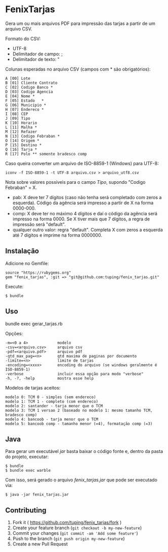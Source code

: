 # FenixTarjas

Gera um ou mais arquivos PDF para impressão das tarjas a partir de um arquivo CSV.

Formato do CSV:
- UTF-8
- Delimitador de campo: ;
- Delimitador de texto: "


Colunas esperadas no arquivo CSV (campos com * são obrigatórios):

    A [00] Lote
    B [01] Cliente Contrato
    C [02] Codigo Banco *
    D [03] Codigo Agencia
    E [04] Nome	*
    F [05] Estado	*
    G [06] Municipio *
    H [07] Endereco *
    I [08] CEP
    J [09] Tipo
    K [10] Horario
    L [11] Malha *
    M [12] Refazer
    N [13] Codigo Febraban *
    O [14] Origem *
    P [15] Destino *
    Q [16] Tarja *
    R [17] Polo ** somente bradesco comp

Caso queira converter um arquivo de ISO-8859-1 (Windows) para UTF-8:

    iconv -f ISO-8859-1 -t UTF-8 arquivo.csv > arquivo_utf8.csv

Nota sobre valores possíveis para o campo <i>Tipo</i>, supondo "Codigo Febraban" = X.
- pab: X deve ter 7 dígitos (caso não tenha será completado com zeros a esquerda). Código da agência será impresso a partir de X na forma 0000-000.
- comp: X deve ter no máximo 4 dígitos e daí o código da agência será impresso na forma 0000. Se X tiver mais que 7 dígitos, a regra de impressão será "default".
- qualquer outro valor: regra "default". Completa X com zeros a esquerda até 7 dígitos e imprime na forma 0000000.



## Instalação

Adicione no Gemfile:

    source "https://rubygems.org"
    gem "fenix_tarjas", :git => "git@github.com:tuping/fenix_tarjas.git"


Execute:

    $ bundle

## Uso

bundle exec gerar_tarjas.rb

Opções:

    -m=<0 a 4>             modelo
    -csv=<arquivo.csv>     arquivo csv
    -pdf=<arquivo.pdf>     arquivo pdf
    -qtd_max_pag=<n>       qtd maxima de paginas por documento
    -limite=<n>            limite de tarjas
    -encoding=<xxxx>       encoding do arquivo (se windows geralmente é ISO-8859-1)
    -verbose               incluir essa opção para modo "verbose"
    -h, -?, -help          mostra esse help


Modelos de tarjas aceitos:

    modelo 0: TCM 0 - simples (sem endereco)
    modelo 1: TCM 1 - completo (com endereco)
    modelo 2: santander - tarja menor que o TCM
    modelo 3: TCM 1 versao 2 (baseado no modelo 1: mesmo tamanho TCM, bradesco comp)
    modelo 4: bancoob - tarja menor que o TCM
    modelo 5: bancoob comp - tamanho menor (=4), formatação comp (=3)


## Java
Para gerar um executável <i>jar</i> basta baixar o código fonte e, dentro da pasta do projeto, executar:

    $ bundle
    $ bundle exec warble

Com isso, será gerado o arquivo <i>fenix_tarjas.jar</i> que pode ser executado via:

    $ java -jar fenix_tarjas.jar

## Contributing

1. Fork it ( https://github.com/tuping/fenix_tarjas/fork )
2. Create your feature branch (`git checkout -b my-new-feature`)
3. Commit your changes (`git commit -am 'Add some feature'`)
4. Push to the branch (`git push origin my-new-feature`)
5. Create a new Pull Request

